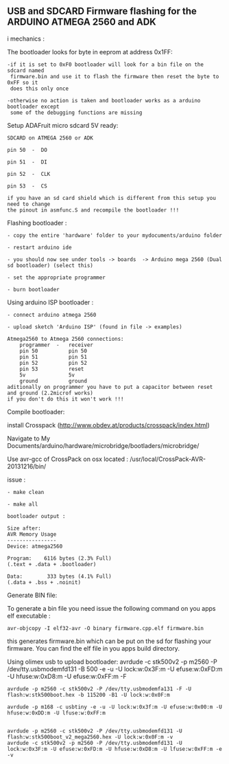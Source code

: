 USB and SDCARD Firmware flashing for the ARDUINO ATMEGA 2560 and ADK
---------------------------------------------------------------------
i
mechanics :

The bootloader looks for byte in eeprom at address 0x1FF:
	
	-if it is set to 0xF0 bootloader will look for a bin file on the sdcard named 
	 firmware.bin and use it to flash the firmware then reset the byte to 0xFF so it
	 does this only once
	
	-otherwise no action is taken and bootloader works as a arduino bootloader except
	 some of the debugging functions are missing
	 
Setup
	ADAFruit micro sdcard 5V ready:
	
	SDCARD on ATMEGA 2560 or ADK
	
	pin 50  -  DO
	
	pin 51  -  DI
	
	pin 52  -  CLK
	
	pin 53  -  CS
	
	if you have an sd card shield which is different from this setup you need to change 
	the pinout in asmfunc.S and recompile the bootloader !!!
	
Flashing bootloader :
	
	- copy the entire 'hardware' folder to your mydocuments/arduino folder 
	
	- restart arduino ide
	
	- you should now see under tools -> boards  -> Arduino mega 2560 (Dual sd bootloader) (select this)
	
	- set the appropriate programmer
	
	- burn bootloader
	
Using arduino ISP bootloader :
	
	- connect arduino atmega 2560
	
	- upload sketch 'Arduino ISP' (found in file -> examples)

	Atmega2560 to Atmega 2560 connections:
		programmer	-	receiver
		pin 50			pin 50
		pin 51			pin 51
		pin 52			pin 52
		pin 53			reset
		5v				5v
		ground			ground
	aditionally on programmer you have to put a capacitor between reset and ground (2.2microf works)
	if you don't do this it won't work !!!

Compile bootloader:

install Crosspack (http://www.obdev.at/products/crosspack/index.html)

Navigate to My Documents/arduino/hardware/microbridge/bootladers/microbridge/

Use avr-gcc of CrossPack on osx located : /usr/local/CrossPack-AVR-20131216/bin/

issue : 
	
	- make clean
	
	- make all

	bootloader output :
	
	Size after:
	AVR Memory Usage
	----------------
	Device: atmega2560

	Program:    6116 bytes (2.3% Full)
	(.text + .data + .bootloader)

	Data:        333 bytes (4.1% Full)
	(.data + .bss + .noinit)


Generate BIN file:

To generate a bin file you need issue the following command on you apps elf executable :

	avr-objcopy -I elf32-avr -O binary firmware.cpp.elf firmware.bin

this generates firmware.bin which can be put on the sd for flashing your firmware. You can find the elf 
file in you apps build directory.

Using olimex usb to upload bootloader:
	avrdude -c stk500v2 -p m2560 -P /dev/tty.usbmodemfd131 -B 500 -e -u -U lock:w:0x3F:m -U efuse:w:0xFD:m -U hfuse:w:0xD8:m -U efuse:w:0xFF:m -F

	avrdude -p m2560 -c stk500v2 -P /dev/tty.usbmodemfa131 -F -U flash:w:stk500boot.hex -b 115200 -B1 -U lock:w:0x0F:m
	
	avrdude -p m168 -c usbtiny -e -u -U lock:w:0x3f:m -U efuse:w:0x00:m -U hfuse:w:0xDD:m -U lfuse:w:0xFF:m
	
	
	avrdude -p m2560 -c stk500v2 -P /dev/tty.usbmodemfd131 -U flash:w:stk500boot_v2_mega2560.hex -U lock:w:0x0F:m -v 
	avrdude -c stk500v2 -p m2560 -P /dev/tty.usbmodemfd131 -U lock:w:0x3F:m -U efuse:w:0xFD:m -U hfuse:w:0xD8:m -U lfuse:w:0xFF:m -e -v
